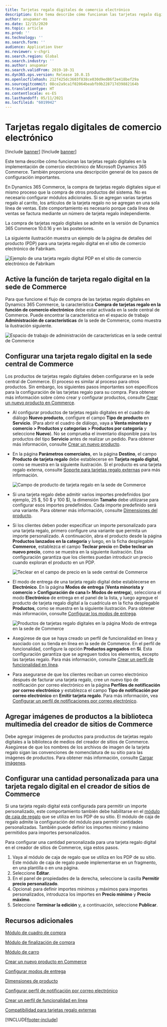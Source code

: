 ```yaml
---
title: Tarjetas regalo digitales de comercio electrónico
description: Este tema describe cómo funcionan las tarjetas regalo digitales en la implementación de comercio electrónico de Microsoft Dynamics 365 Commerce. También proporciona una descripción general de los pasos de configuración importantes.
author: anupamar-ms
ms.date: 12/15/2020
ms.topic: article
ms.prod: ''
ms.technology: ''
ms.search.form: ''
audience: Application User
ms.reviewer: v-chgri
ms.search.region: Global
ms.search.industry: ''
ms.author: anupamar
ms.search.validFrom: 2019-10-31
ms.dyn365.ops.version: Release 10.0.15
ms.openlocfilehash: 212f425dc3603f838ce030d9ed86f2e418bef29a
ms.sourcegitcommit: 08ce2a9ca1f02064beabfb9b228717d39882164b
ms.translationtype: HT
ms.contentlocale: es-ES
ms.lasthandoff: 05/11/2021
ms.locfileid: "6019942"
---
```

# <a name="e-commerce-digital-gift-cards"></a>Tarjetas regalo digitales de comercio electrónico

[!include [banner](includes/banner.md)]
[!include [banner](includes/preview-banner.md)]

Este tema describe cómo funcionan las tarjetas regalo digitales en la implementación de comercio electrónico de Microsoft Dynamics 365 Commerce. También proporciona una descripción general de los pasos de configuración importantes.

En Dynamics 365 Commerce, la compra de tarjetas regalo digitales sigue el mismo proceso que la compra de otros productos del sistema. No es necesario configurar módulos adicionales. Si se agregan varias tarjetas regalo al carrito, los artículos de la tarjeta regalo no se agregan en una sola línea de ventas. Este comportamiento es necesario porque cada línea de ventas se factura mediante un número de tarjeta regalo independiente.

La compra de tarjetas regalo digitales se admite en la versión de Dynamics 365 Commerce 10.0.16 y en las posteriores.

La siguiente ilustración muestra un ejemplo de la página de detalles del producto (PDP) para una tarjeta regalo digital en el sitio de comercio electrónico de Fabrikam.

![Ejemplo de una tarjeta regalo digital PDP en el sitio de comercio electrónico de Fabrikam](./media/GiftcardPDP.PNG)

## <a name="turn-on-the-digital-gift-card-feature-in-commerce-headquarters"></a>Active la función de tarjeta regalo digital en la sede de Commerce

Para que funcione el flujo de compra de las tarjetas regalo digitales en Dynamics 365 Commerce, la característica **Compra de tarjetas regalo en la función de comercio electrónico** debe estar activada en la sede central de Commerce. Puede encontrar la característica en el espacio de trabajo **Administración de características** de la sede de Commerce, como muestra la ilustración siguiente.

![Espacio de trabajo de administración de características en la sede central de Commerce](./media/Featureflag.PNG)

## <a name="configure-a-digital-gift-card-in-commerce-headquarters"></a>Configurar una tarjeta regalo digital en la sede central de Commerce

Los productos de tarjetas regalo digitales deben configurarse en la sede central de Commerce. El proceso es similar al proceso para otros productos. Sin embargo, los siguientes pasos importantes son específicos para la configuración de las tarjetas regalo para su compra. Para obtener más información sobre cómo crear y configurar productos, consulte [Crear un nuevo producto en Commerce](create-new-product-commerce.md).

- Al configurar productos de tarjetas regalo digitales en el cuadro de diálogo **Nuevo producto**, configure el campo **Tipo de producto** en **Servicio**. (Para abrir el cuadro de diálogo, vaya a **Venta minorista y comercio \> Productos y categorías \> Productos por categoría** y seleccione **Nuevo**). No se comprueba el inventario disponible para los productos del tipo **Servicio** antes de realizar un pedido. Para obtener más información, consulte [Crear un nuevo producto](create-new-product-commerce.md#create-a-new-product).
- En la página **Parámetros comerciales**, en la página **Destino**, el campo **Producto de tarjeta regalo** debe establecerse en **Tarjeta regalo digital**, como se muestra en la siguiente ilustración. Si el producto es una tarjeta regalo externa, consulte [Soporte para tarjetas regalo externas](./dev-itpro/gift-card.md) para más información.

    ![Campo de producto de tarjeta regalo en la sede de Commerce](./media/PostGiftcard.png)

- Si una tarjeta regalo debe admitir varios importes predefinidos (por ejemplo, 25 $, 50 $ y 100 $), la dimensión **Tamaño** debe utilizarse para configurar esos importes predefinidos. Cada importe predefinido será una variante. Para obtener más información, consulte [Dimensiones del producto](../supply-chain/pim/product-dimensions.md?toc=%2fdynamics365%2fretail%2ftoc.json).
- Si los clientes deben poder especificar un importe personalizado para una tarjeta regalo, primero configure una variante que permita un importe personalizado. A continuación, abra el producto desde la página **Productos lanzados en la categoría** y luego, en la ficha desplegable **Commerce**, establezca el campo **Teclear precio** en **Debe teclear un nuevo precio**, como se muestra en la siguiente ilustración. Esta configuración garantiza que los clientes puedan introducir un precio cuando exploran el producto en un PDP.

    ![Teclear en el campo de precio en la sede central de Commerce](./media/KeyInPrice.png)

- El modo de entrega de una tarjeta regalo digital debe establecerse en **Electrónico**. En la página **Modos de entrega** (**Venta minorista y comercio \> Configuración de cana l\> Modos de entrega**), selecciona el modo **Electrónico** de entrega en el panel de la lista, y luego agregue el producto de tarjeta regalo digital a la cuadrícula en la ficha desplegable **Productos**, como se muestra en la siguiente ilustración. Para obtener más información, consulte [Configurar los modos de entrega](/dynamicsax-2012/appuser-itpro/set-up-modes-of-delivery).

    ![Productos de tarjetas regalo digitales en la página Modo de entrega en la sede de Commerce](./media/ElectronicMode.PNG)

- Asegúrese de que se haya creado un perfil de funcionalidad en línea y asociado con su tienda en línea en la sede de Commerce. En el perfil de funcionalidad, configure la opción **Productos agregados** en **Sí**. Esta configuración garantiza que se agreguen todos los elementos, excepto las tarjetas regalo. Para más información, consulte [Crear un perfil de funcionalidad en línea](online-functionality-profile.md).
- Para asegurarse de que los clientes reciban un correo electrónico después de facturar una tarjeta regalo, cree un nuevo tipo de notificación por correo electrónico en la página **Perfiles de notificación por correo electrónico** y establezca el campo **Tipo de notificación por correo electrónico** en **Emitir tarjeta regalo**. Para más información, vea [Configurar un perfil de notificaciones por correo electrónico](email-notification-profiles.md).

## <a name="add-product-images-to-the-commerce-site-builder-media-library"></a>Agregar imágenes de productos a la biblioteca multimedia del creador de sitios de Commerce

Debe agregar imágenes de productos para productos de tarjetas regalo digitales a la biblioteca de medios del creador de sitios de Commerce. Asegúrese de que los nombres de los archivos de imagen de la tarjeta regalo sigan las convenciones de nomenclatura de su sitio para las imágenes de productos. Para obtener más información, consulte [Cargar imágenes](dam-upload-images.md).

## <a name="configure-a-custom-amount-for-a-digital-gift-card-in-commerce-site-builder"></a>Configurar una cantidad personalizada para una tarjeta regalo digital en el creador de sitios de Commerce

Si una tarjeta regalo digital está configurada para permitir un importe personalizado, este comportamiento también debe habilitarse en el [módulo de caja de regalo](add-buy-box.md) que se utiliza en los PDP de su sitio. El módulo de caja de regalo admite la configuración del módulo para permitir cantidades personalizadas. También puede definir los importes mínimo y máximo permitidos para importes personalizados.

Para configurar una cantidad personalizada para una tarjeta regalo digital en el creador de sitios de Commerce, siga estos pasos.

1. Vaya al módulo de caja de regalo que se utiliza en los PDP de su sitio. Este módulo de caja de regalo puede implementarse en un fragmento, en una plantilla o en una página.
1. Seleccione **Editar**.
1. En el panel de propiedades de la derecha, seleccione la casilla **Permitir precio personalizado**.
1. Opcional: para definir importes mínimos y máximos para importes personalizados, introduzca los importes en **Precio mínimo** y **Precio máximo**.
1. Seleccione **Terminar la edición** y, a continuación, seleccione **Publicar**.

## <a name="additional-resources"></a>Recursos adicionales

[Módulo de cuadro de compra](add-buy-box.md)

[Módulo de finalización de compra](add-checkout-module.md)

[Módulo de carro](add-cart-module.md)

[Crear un nuevo producto en Commerce](create-new-product-commerce.md)

[Configurar modos de entrega](/dynamicsax-2012/appuser-itpro/set-up-modes-of-delivery)

[Dimensiones de producto](../supply-chain/pim/product-dimensions.md?toc=%2fdynamics365%2fretail%2ftoc.json)

[Configurar perfil de notificación por correo electrónico](email-notification-profiles.md)

[Crear un perfil de funcionalidad en línea](online-functionality-profile.md)

[Compatibilidad para tarjetas regalo externas](./dev-itpro/gift-card.md)


[!INCLUDE[footer-include](../includes/footer-banner.md)]